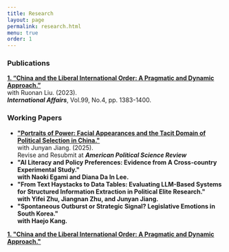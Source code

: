```yaml
---
title: Research
layout: page
permalink: research.html
menu: true
order: 1
---
```

<h3>Publications</h3>
<p>
    <a href="https://academic.oup.com/ia/article-abstract/99/4/1383/7216720?redirectedFrom=fulltext" target="_blank">
        <strong>1. “China and the Liberal International Order: A Pragmatic and Dynamic Approach.”</strong>
    </a><br>
    with Ruonan Liu. (2023).<br>
    <em><strong>International Affairs</strong></em>, Vol.99, No.4, pp. 1383-1400.
</p>

<h3>Working Papers</h3>
<ul>
    <li>
        <a href="https://osf.io/preprints/socarxiv/c2nd5_v1" target="_blank">
            <strong>"Portraits of Power: Facial Appearances and the Tacit Domain of Political Selection in China."</strong>
        </a><br>
        with Junyan Jiang. (2025).<br>
        Revise and Resubmit at <strong><em>American Political Science Review</em><strong>
    <li><strong>"AI Literacy and Policy Preferences: Evidence from A Cross-country Experimental Study."</strong><br>
    with Naoki Egami and Diana Da In Lee.</li>
    <li><strong>"From Text Haystacks to Data Tables: Evaluating LLM-Based Systems for Structured Information Extraction in Political Elite Research."</strong><br>
    with Yifei Zhu, Jiangnan Zhu, and Junyan Jiang.</li>
    <li><strong>"Spontaneous Outburst or Strategic Signal? Legislative Emotions in South Korea."</strong><br>
    with Haejo Kang.</li>
</ul>

<a href="https://academic.oup.com/ia/article-abstract/99/4/1383/7216720?redirectedFrom=fulltext" target="_blank">
            <strong>1. "China and the Liberal International Order: A Pragmatic and Dynamic Approach."</strong>
        </a><br>